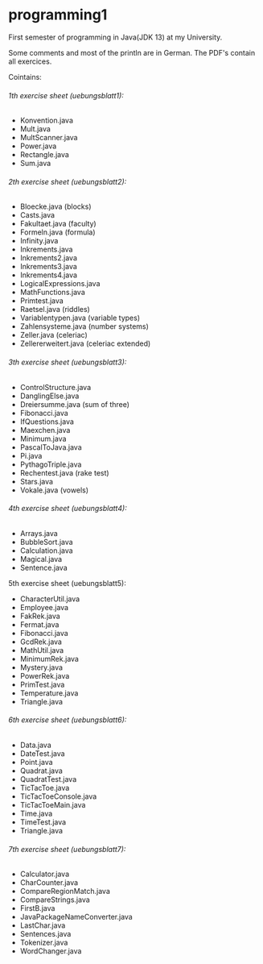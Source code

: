 # programming1

First semester of programming in Java(JDK 13) at my University.

Some comments and most of the println are in German.
The PDF's contain all exercices. 

Cointains:

###### 1th exercise sheet (uebungsblatt1):
- Konvention.java
- Mult.java
- MultScanner.java
- Power.java 
- Rectangle.java
- Sum.java

###### 2th exercise sheet (uebungsblatt2):
- Bloecke.java (blocks)
- Casts.java
- Fakultaet.java (faculty)
- Formeln.java (formula)
- Infinity.java
- Inkrements.java
- Inkrements2.java
- Inkrements3.java
- Inkrements4.java
- LogicalExpressions.java
- MathFunctions.java
- Primtest.java
- Raetsel.java (riddles)
- Variablentypen.java (variable types)
- Zahlensysteme.java (number systems)
- Zeller.java (celeriac)
- Zellererweitert.java (celeriac extended)

###### 3th exercise sheet (uebungsblatt3):
- ControlStructure.java
- DanglingElse.java
- Dreiersumme.java (sum of three)
- Fibonacci.java
- IfQuestions.java
- Maexchen.java
- Minimum.java
- PascalToJava.java
- Pi.java
- PythagoTriple.java
- Rechentest.java (rake test)
- Stars.java
- Vokale.java (vowels)

###### 4th exercise sheet (uebungsblatt4):
- Arrays.java
- BubbleSort.java
- Calculation.java
- Magical.java
- Sentence.java


5th exercise sheet (uebungsblatt5):
- CharacterUtil.java
- Employee.java
- FakRek.java
- Fermat.java
- Fibonacci.java
- GcdRek.java
- MathUtil.java
- MinimumRek.java
- Mystery.java
- PowerRek.java
- PrimTest.java
- Temperature.java
- Triangle.java


###### 6th exercise sheet (uebungsblatt6):
- Data.java
- DateTest.java
- Point.java
- Quadrat.java
- QuadratTest.java
- TicTacToe.java
- TicTacToeConsole.java
- TicTacToeMain.java
- Time.java
- TimeTest.java
- Triangle.java

###### 7th exercise sheet (uebungsblatt7):
- Calculator.java
- CharCounter.java
- CompareRegionMatch.java
- CompareStrings.java
- FirstB.java
- JavaPackageNameConverter.java
- LastChar.java
- Sentences.java
- Tokenizer.java
- WordChanger.java



